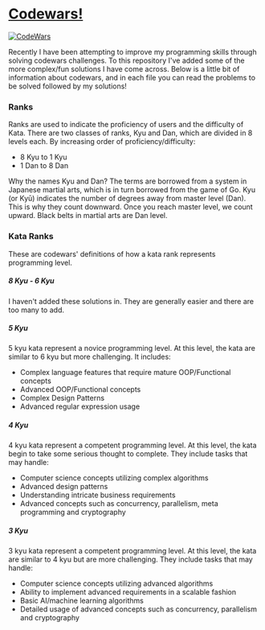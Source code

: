 # [Codewars!](https://www.codewars.com)

[![CodeWars](https://www.codewars.com/users/ZnMind/badges/large)](https://www.codewars.com/users/ZnMind)

Recently I have been attempting to improve my programming skills through solving codewars challenges. To this repository I've added some of the more complex/fun solutions I have come across. Below is a little bit of information about codewars, and in each file you can read the problems to be solved followed by my solutions!

### Ranks

Ranks are used to indicate the proficiency of users and the difficulty of Kata. There are two classes of ranks, Kyu and Dan, which are divided in 8 levels each. By increasing order of proficiency/difficulty:

- 8 Kyu to 1 Kyu
- 1 Dan to 8 Dan

Why the names Kyu and Dan? The terms are borrowed from a system in Japanese martial arts, which is in turn borrowed from the game of Go. Kyu (or Kyū) indicates the number of degrees away from master level (Dan). This is why they count downward. Once you reach master level, we count upward. Black belts in martial arts are Dan level.

### Kata Ranks

These are codewars' definitions of how a kata rank represents programming level.

##### 8 Kyu - 6 Kyu

I haven't added these solutions in. They are generally easier and there are too many to add.

##### 5 Kyu

5 kyu kata represent a novice programming level. At this level, the kata are similar to 6 kyu but more challenging. It includes:

- Complex language features that require mature OOP/Functional concepts
- Advanced OOP/Functional concepts
- Complex Design Patterns
- Advanced regular expression usage

##### 4 Kyu

4 kyu kata represent a competent programming level. At this level, the kata begin to take some serious thought to complete. They include tasks that may handle:

- Computer science concepts utilizing complex algorithms
- Advanced design patterns
- Understanding intricate business requirements
- Advanced concepts such as concurrency, parallelism, meta programming and cryptography

##### 3 Kyu

3 kyu kata represent a competent programming level. At this level, the kata are similar to 4 kyu but are more challenging. They include tasks that may handle:

- Computer science concepts utilizing advanced algorithms
- Ability to implement advanced requirements in a scalable fashion
- Basic AI/machine learning algorithms
- Detailed usage of advanced concepts such as concurrency, parallelism and cryptography